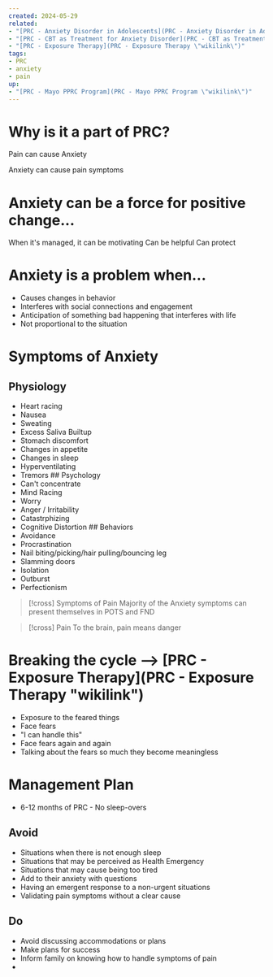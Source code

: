 ```yaml
---
created: 2024-05-29
related:
- "[PRC - Anxiety Disorder in Adolescents](PRC - Anxiety Disorder in Adolescents \"wikilink\")"
- "[PRC - CBT as Treatment for Anxiety Disorder](PRC - CBT as Treatment for Anxiety Disorder \"wikilink\")"
- "[PRC - Exposure Therapy](PRC - Exposure Therapy \"wikilink\")"
tags:
- PRC
- anxiety
- pain
up:
- "[PRC - Mayo PPRC Program](PRC - Mayo PPRC Program \"wikilink\")"
---
```


# Why is it a part of PRC?

Pain can cause Anxiety

Anxiety can cause pain symptoms

# Anxiety can be a force for positive change...

When it's managed, it can be motivating
Can be helpful
Can protect

# Anxiety is a problem when...

- Causes changes in behavior
- Interferes with social connections and engagement
- Anticipation of something bad happening that interferes with life
- Not proportional to the situation

# Symptoms of Anxiety

## Physiology

- Heart racing
- Nausea
- Sweating
- Excess Saliva Builtup
- Stomach discomfort
- Changes in appetite
- Changes in sleep
- Hyperventilating
- Tremors
  \## Psychology
- Can't concentrate
- Mind Racing
- Worry
- Anger / Irritability
- Catastrphizing
- Cognitive Distortion
  \## Behaviors
- Avoidance
- Procrastination
- Nail biting/picking/hair pulling/bouncing leg
- Slamming doors
- Isolation
- Outburst
- Perfectionism

> \[!cross\] Symptoms of Pain
> Majority of the Anxiety symptoms can present themselves in POTS and FND

> \[!cross\] Pain
> To the brain, pain means danger

# Breaking the cycle --\> [PRC - Exposure Therapy](PRC - Exposure Therapy "wikilink")

- Exposure to the feared things
- Face fears
- "I can handle this"
- Face fears again and again
- Talking about the fears so much they become meaningless

# Management Plan

- 6-12 months of PRC - No sleep-overs

## Avoid

- Situations when there is not enough sleep
- Situations that may be perceived as Health Emergency
- Situations that may cause being too tired
- Add to their anxiety with questions
- Having an emergent response to a non-urgent situations
- Validating pain symptoms without a clear cause

## Do

- Avoid discussing accommodations or plans
- Make plans for success
- Inform family on knowing how to handle symptoms of pain
- 
